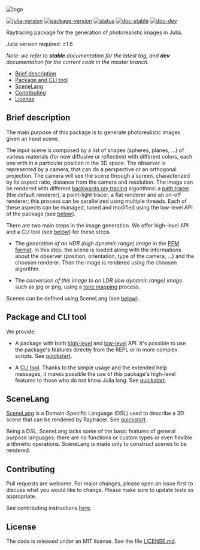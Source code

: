 ![logo](https://i.imgur.com/UxMU0YW.png)

[![julia-version](https://img.shields.io/badge/julia_version-v1.6-9558B2?style=flat&logo=julia)](https://julialang.org/)
[![package-version](https://img.shields.io/badge/package_version-v0.3.0-9558B2?style=flat)](https://github.com/Paolo97Gll/Raytracer.jl/releases)
[![status](https://img.shields.io/badge/project_status-beta-ba8a11?style=flat)](https://github.com/Paolo97Gll/Raytracer.jl)
[![doc-stable](https://img.shields.io/badge/docs-stable-blue?style=flat)](https://paolo97gll.github.io/Raytracer.jl/stable)
[![doc-dev](https://img.shields.io/badge/docs-dev-blue?style=flat)](https://paolo97gll.github.io/Raytracer.jl/dev)

Raytracing package for the generation of photorealistic images in Julia.

Julia version required: ≥1.6

_Note: we refer to **stable** documentation for the latest tag, and **dev** documentation for the current code in the master branch._

- [Brief description](#brief-description)
- [Package and CLI tool](#package-and-cli-tool)
- [SceneLang](#scenelang)
- [Contributing](#contributing)
- [License](#license)

## Brief description

The main purpose of this package is to generate photorealistic images given an input scene.

The input scene is composed by a list of shapes (spheres, planes, ...) of various materials (for now diffusive or reflective) with different colors, each one with in a particular position in the 3D space. The observer is represented by a camera, that can do a perspective or an orthogonal projection. The camera will see the scene through a screen, characterized by its aspect ratio, distance from the camera and resolution. The image can be rendered with different [backwards ray tracing](https://en.wikipedia.org/wiki/Ray_tracing_(graphics)#Reversed_direction_of_traversal_of_scene_by_the_rays) algorithms: a [path tracer](https://en.wikipedia.org/wiki/Path_tracing) (the default renderer), a point-light tracer, a flat renderer and an on-off renderer; this process can be parallelized using multiple threads. Each of these aspects can be managed, tuned and modified using the low-level API of the package (see [below](#-Package-and-CLI-tool)).

There are two main steps in the image generation. We offer high-level API and a CLI tool (see [below](#package-and-cli-tool)) for these steps.

- The _generation of an HDR (high dynamic range) image_ in the [PFM format](http://www.pauldebevec.com/Research/HDR/PFM/). In this step, the scene is loaded along with the informations about the observer (position, orientation, type of the camera, ...) and the choosen renderer. Then the image is rendered using the choosen algorithm.

- The _conversion of this image to an LDR (low dynamic range) image_, such as jpg or png, using a [tone mapping](https://en.wikipedia.org/wiki/Tone_mapping) process.

Scenes can be defined using SceneLang (see [below](#scenelang)).

## Package and CLI tool

We provide:

- A package with both [high-level](https://paolo97gll.github.io/Raytracer.jl/stable/api/high-level) and [low-level](https://paolo97gll.github.io/Raytracer.jl/stable/api/low-level) API. It's possible to use the package's features directly from the REPL or in more complex scripts. See [quickstart](https://paolo97gll.github.io/Raytracer.jl/stable/quickstart/api).

- A [CLI tool](https://paolo97gll.github.io/Raytracer.jl/stable/cli). Thanks to the simple usage and the extended help messages, it makes possible the use of this package's high-level features to those who do not know Julia lang. See [quickstart](https://paolo97gll.github.io/Raytracer.jl/stable/quickstart/cli).

## SceneLang

[SceneLang](https://paolo97gll.github.io/Raytracer.jl/stable/scenelang) is a Domain-Specific Language (DSL) used to describe a 3D scene that can be rendered by Raytracer. See [quickstart](https://paolo97gll.github.io/Raytracer.jl/stable/quickstart/scenelang).

Being a DSL, SceneLang lacks some of the basic features of general purpose languages: there are no functions or custom types or even flexible arithmetic operations. SceneLang is made only to construct scenes to be rendered.

## Contributing

Pull requests are welcome. For major changes, please open an issue first to discuss what you would like to change. Please make sure to update tests as appropriate.

See contributing instructions [here](https://paolo97gll.github.io/Raytracer.jl/stable/devs/collab).

## License

The code is released under an MIT license. See the file [LICENSE.md](./LICENSE.md).
